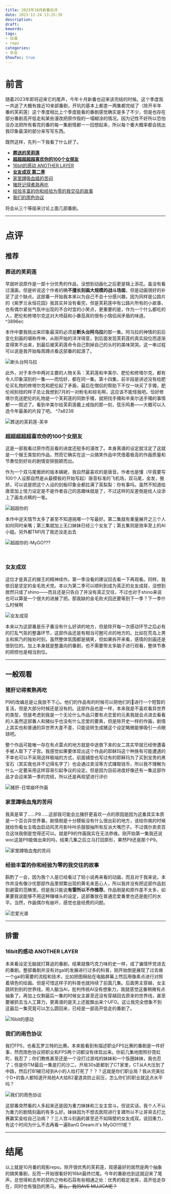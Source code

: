 ```yaml
---
title: 2023年10月新番后评
date: 2023-12-24 13:25:39
description: 
draft: 
kewords: 
tags:
- 动漫
- repo
categories:
- 杂谈
ShowToc: true
---
```


# 前言

随着2023年即将迎来它的尾声，今年十月新番也迎来该完结的时候。这个季度我一共追了大概有接近10来部番剧，开坑的基本上都差一两集都完结了（除开半年番的芙莉莲）这个季度相比上个季度能看的番剧感觉确实是多了不少，但是也存在部分番剧高开低走和某些漫改把原作毁的一塌糊涂的情况。因为记性不好所以恐怕没办法把所有看完的番的每一集剧情都一一回想起来，所以每个番大概率都会挑出我印象最深的部分来写写东西。

既然这样，先列一下我看了什么好了。

- [**葬送的芙莉莲**](http://bangumi.tv/subject/400602)
- **[超超超超超喜欢你的100个女朋友](http://bangumi.tv/subject/424379)**
- [16bit的感动 ANOTHER LAYER](http://bangumi.tv/subject/413741)
- [**女友成双 第二季**](http://bangumi.tv/subject/398949)
- [家里蹲吸血姬的苦闷](http://bangumi.tv/subject/414214)
- [猪肝记得煮熟再吃](http://bangumi.tv/subject/362005)
- [经验丰富的你和经验为零的我交往的故事](http://bangumi.tv/subject/400595)
- [我们的雨色协议](http://bangumi.tv/subject/444634)

将会从三个等级来讨论上面几部番剧。

---

# 点评

## 推荐

### 葬送的芙莉莲

早就听说原作是一部十分优秀的作品，没想到动画化之后更是锦上添花。虽没有看过漫画，但是听说这个作者的确**不擅长刻画大规模的战斗场面**，但是动画很好的补足了这个缺点。这部番一开始我本来以为自己不会十分感兴趣，因为同样是公路片的《紫罗兰永恒花园》我其实并没有看完，但是芙莉莲中有公路片所有的小故事，也有偶尔紧张气氛中出现的不合时宜的小笑点，更重要的是，作为一个什么都吃的人，肥伦和修塔尔克这对大喷菇和小番茄真的很有小情侣闹矛盾的味道。 ^3896ec

本作中要我挑出来印象最深的必须是**断头台阿乌拉**的那一集。阿乌拉的神情的前后变化刻画的堪称传神，从刚开始的洋洋得意，到后面发现芙莉莲的真实段位而逐渐变得笑不出来，到最后被芙莉莲命令自己割掉自己的头时的美味哭哭。这一串过程可以说是我开始每周蹲点看这部番的起源了。 

![断头台阿乌拉](https://picdm.sunbangyan.cn/2023/12/24/7a8083a1888e48ff05bbb643ec535370.jpeg)

此外，对于本作中两对主要的人物关系：芙莉莲和辛美尔、肥伦和修塔尔克，都有令人印象深刻的一集——而恰好，都在同一集。第十四集，前半段是讲述没有给肥伦买礼物的修塔尔克和肥伦起了矛盾，最后在僧侣的帮助下不仅一块买了手镯，肥伦闹别扭的样子总让我想到7月的一对粉毛和棕毛啊，这应该不能怪我吧。恰好修塔尔克送肥伦的礼物是一个芙莉莲的同款手镯，就把找手镯和辛美尔送手镯的事情都一一叙述了。看到辛美尔给芙莉莲戴上戒指的那一刻，弦乐鸣奏——大概可以入选今年最美的片段了吧。  ^7a8238

![葬送的芙莉莲-芙辛](https://picdm.sunbangyan.cn/2023/12/24/620b1cc41ddcfb6a98adab476928e041.jpeg)

### 超超超超超喜欢你的100个女朋友

这是一部我看过原作而且看的进度还挺多的漫改了。本身离谱的设定就注定了这就是一个猴王类型的作品，然而它确实在这一众搞笑作品中凭借着极高的作画质量和节奏恰到好处的剧情安排脱颖而出。

作为一个双马尾傲娇的版本姨姥，我自然最喜欢的是唐音。作者也是懂（毕竟要写100个人设那自然是从最模板的开始写起）唐音标准的飞机场，双马尾，金发，傲娇，可以说是把这个人设的刻板印象全都拉满了英梨梨：你有事吗。虽然不知道给唐音加上怪力设定是不是作者自己的恶趣味就是了，不过这样的反差倒是给人设添上了画龙点睛的一笔。

![超超你的](https://picst.sunbangyan.cn/2023/12/24/74217466c711d273c57d67b5502e67dc.jpeg)

本作中逆天情节太多了甚至不知道挑哪一个写最好。第二集就有重量展开之三个人如何同时亲嘴；第三集就加上无口妹妹已经三个女友了；第五集则是效率至上的AI小姐。另外都TM1月了我还没走出去 

![超超你的-MyGO???](https://z1.ax1x.com/2023/11/06/pilwC9I.png)

 

### 女友成双

这位才是真正的猴王的精神续作。第一季没看的建议回去看一下再观看。同样，我依旧是坚定的金毛败犬党。本以为第二季可以顺利到成为真正的女友成叕，没想到居然只成了shino——而且还是只告白了并没有真正交往，不过也对于shino来说也可以算是一个很大的进展了把。那我缺的金毛败犬回还要等到下一季？下一季什么时候啊 

![女友成双](https://picst.sunbangyan.cn/2023/12/24/711a312c29c6f6c517f8d3cfbf83bc29.jpeg)

本来以为这部番是乐子番没有什么好讲的地方，但是除开每一次感动环节之后必有的打乱气氛的整蛊环节，这部作品还是有相当可圈可点的地方的。比如在荒岛上男主和紫乃的独处时刻，虽然整体氛围都是搞笑，但如果拆开来看，感情的刻画还是很到位的。加上本身就是整蛊向的番剧，也不需要带太多脑子进行观看，整体节奏的把控也是相当到位。

---

## 一般观看

### 猪肝记得煮熟再吃

P9的改编总是让我放不下心。他们的作品有的时候可以把他们的🐴进行一个短暂的复活，但是大部分时候还是没有的。这部作品也是一样，本来我是不喜欢看异世界的类型，但是考虑到我是一个无论什么作品只要有点恋爱的元素我就会点进去看看的人虽然这部番人和猪似乎也没有什么恋爱的要素，但是除开史一样的作画，剧情上其实也和普通的异世界大差不差，只能说转生成猪这个设定略微能够吸引一点眼球吧。

整个作品可能唯一存在有点雷点的地方就是中途救下来的女二其实早就已经惨遭毒手被人取下了子宫。我感觉如果要体现出这个作品的耶稣玛这个种族有可能遭遇的不幸也可以不采用这样极端的方式，前面铺垫也写过有的耶稣玛为了买到宝贵的黑宝石（其实我也并不记得名字了）也会通过卖淫等方式赚取钱币，所以我不理解为什么一定要采用这样容易引起争议的设定。但是因为目前进度好像还有一集这部作品才会迎来第一季的完结，所以还是再观望进行评价

![猪肝-日常崩坏作画](https://picss.sunbangyan.cn/2023/12/24/cdc50450743175a173aa7b3a2371de1b.jpeg)

### 家里蹲吸血鬼的苦闷

我真是草了……P9……这部我可能会比猪肝更喜欢一点的原因是因为这番其实本质是一个百合异世界番。剧情倒是十分模板没有什么很出彩的地方，该给你爽的时候就给你看女主吸血启动风灵月影咔咔杀狠狠抽所有反派大嘴巴子。不过偶尔卖卖百合这块我倒是觉得还可以。就是P9的作画我实在无法恭维。刚开始第一集我还说woc这是P9能做出来的吗，结果几集之后立马打回原形，果然P9还是那个P9。 

![家里蹲吸血鬼的苦闷](https://picst.sunbangyan.cn/2023/12/24/bacbb592de0f194b095275d988896278.jpeg)

### 经验丰富的你和经验为零的我交往的故事

斟酌了一会，因为我个人是已经看过了轻小说再来看的动画，而且对于我来说，本作并没有像沙优那部作品里频繁出现的黄毛来恶心人，所以我并没有把这部作品划到避雷的范畴里。但是我只能说**有雷所以不作推荐**。作品倒是和原作差不太多，如果要我说能够不用这种赚噱头的设定，这部番放在普通恋爱番里也还是能打的水平。当然，作画偶尔有崩坏，感觉也是经费的问题。 

![恋爱光谱](https://picss.sunbangyan.cn/2023/12/24/ebff872ef222efbaf71ecb0d9c48cffc.jpeg)

---

## 排雷

### 16bit的感动 ANOTHER LAYER

本来看设定无脑就打算追的番剧，结果就像巧克力味的史一样，成了骗情怀党进去的番剧。整部番剧并没有对gal的发展进行过多的科普，刚开始倒是展现了过去做一个gal的需要的流程和技术，比如把图稿贴在电脑屏幕上然后用像素点进行对照着填色的绘画。但是可惜这样子的科普也就持续了前面几集。后面男主穿越，女主跳转到别的世界线，用人脑当AI，批判传统AI没有想象力，我就感觉这番稍微有点抽象了。再加上仅剩最后一集的时候女主甚至还没有穿越回去原来的世界线，甚至要被抓去当人工算力，更离谱的是天上还能飘出来个UFO。这让我完全想象不到这最后一集究竟可以怎么圆回来，已经是一部高开低走的番剧了。 

![16bit的感动](https://picdm.sunbangyan.cn/2023/12/24/64e05259a6821fc7afbaf95bdc01b6ee.jpeg)

### 我们的雨色协议

我打FPS，也看瓦罗兰特的比赛。本来能看到有描述职业FPS比赛的番剧是一件好事，然而雨色协议把职业和FPS两个词都没有体现出来。你前几集地图照抄霓虹町，我忍了；你们教练甚至还是一个没打过游戏的妹妹和一个饭圈妹妹，我也忍了；但是你TM最后一集是打的沙二，开局30s匪都到了CT家里，CT从A大压到了中路，然后打B1被已经到A小的人给打死了？？？这就是你们职业局？我从完美拉个D+的鱼人都知道开局抢A大给B2灌道具防止前压，怎么你们的职业就这点水平吗？ 

![我们的雨色协议](https://picss.sunbangyan.cn/2023/12/24/63a72b5baa069c3eba84abb2a58f8152.jpeg)

这部番突然看的人多起来还是因为重力妹妹和三女主宫斗。但说实话，我个人不认为重力的剧情刻画的有多么好。妹妹因为不想去医院进行复建所以不让哥哥去打比赛赢奖金给自己治病？？三人宫斗刻画的甚至还不如隔壁的女友成双。说回重力，有这个时间为什么不去再看一遍BanG Dream:It's MyGO!!!!!呢？

---

# 结尾

以上就是10月番的观影repo。除开很优秀的芙莉莲，观感最好的居然是两个抽象的搞笑番剧，反而一开始很看好的16bit最终烂尾。今年的番剧也到这就迎来了尾声。总觉得和去年的契约之吻和石蒜有些相通之处：优秀的稳定发挥，高开低走存在，同时也有强劲的黑马。~~那么，我的AVE MUJICA呢？~~